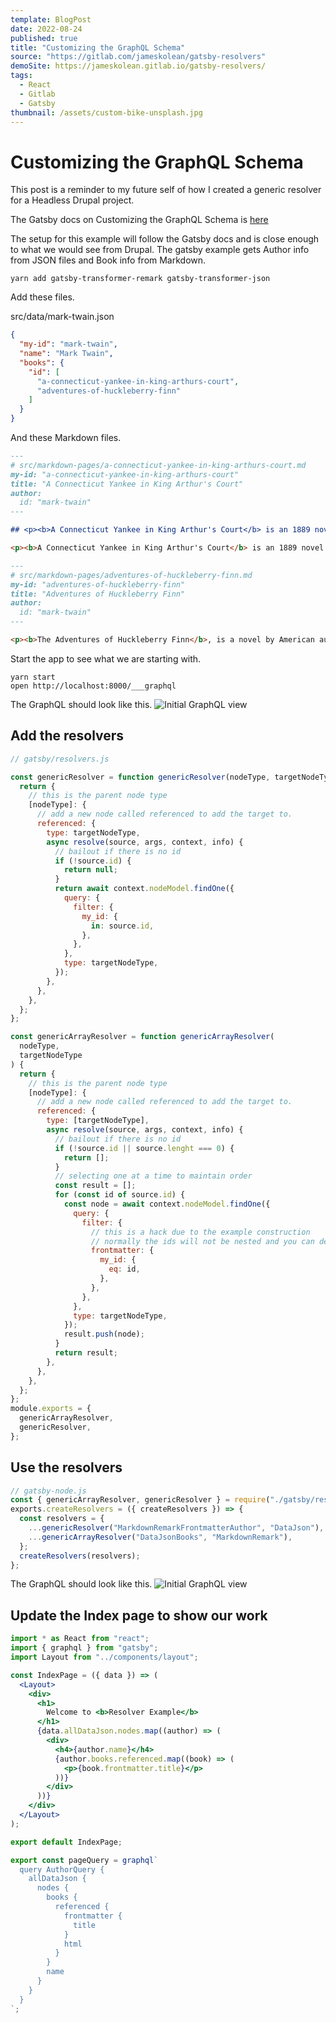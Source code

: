 ```yaml
---
template: BlogPost
date: 2022-08-24
published: true
title: "Customizing the GraphQL Schema"
source: "https://gitlab.com/jameskolean/gatsby-resolvers"
demoSite: https://jameskolean.gitlab.io/gatsby-resolvers/
tags:
  - React
  - Gitlab
  - Gatsby
thumbnail: /assets/custom-bike-unsplash.jpg
---
```


# Customizing the GraphQL Schema

This post is a reminder to my future self of how I created a generic resolver for a Headless Drupal project.

The Gatsby docs on Customizing the GraphQL Schema
is [here](https://www.gatsbyjs.com/docs/reference/graphql-data-layer/schema-customization/)

The setup for this example will follow the Gatsby docs and is close enough to what we would see from Drupal. The gatsby example gets Author info from JSON files and Book info from Markdown.

```shell
yarn add gatsby-transformer-remark gatsby-transformer-json
```

Add these files.

src/data/mark-twain.json

```json
{
  "my-id": "mark-twain",
  "name": "Mark Twain",
  "books": {
    "id": [
      "a-connecticut-yankee-in-king-arthurs-court",
      "adventures-of-huckleberry-finn"
    ]
  }
}
```

And these Markdown files.

```markdown
---
# src/markdown-pages/a-connecticut-yankee-in-king-arthurs-court.md
my-id: "a-connecticut-yankee-in-king-arthurs-court"
title: "A Connecticut Yankee in King Arthur's Court"
author:
  id: "mark-twain"
---

## <p><b>A Connecticut Yankee in King Arthur's Court</b> is an 1889 novel by American humorist and writer Mark Twain. The book was originally titled A Yankee in King Arthur's Court. Some early editions are titled A Yankee at the Court of King Arthur.

<p><b>A Connecticut Yankee in King Arthur's Court</b> is an 1889 novel by American humorist and writer Mark Twain. The book was originally titled A Yankee in King Arthur's Court. Some early editions are titled A Yankee at the Court of King Arthur.
```

```markdown
---
# src/markdown-pages/adventures-of-huckleberry-finn.md
my-id: "adventures-of-huckleberry-finn"
title: "Adventures of Huckleberry Finn"
author:
  id: "mark-twain"
---

<p><b>The Adventures of Huckleberry Finn</b>, is a novel by American author Mark Twain, which was first published in the United Kingdom in December 1884 and in the United States in February 1885.</p>
```

Start the app to see what we are starting with.

```shell
yarn start
open http://localhost:8000/___graphql
```

The GraphQL should look like this.
![Initial GraphQL view](/assets/gatsby-resolvers/inital-graphql.png)

## Add the resolvers

```jsx
// gatsby/resolvers.js

const genericResolver = function genericResolver(nodeType, targetNodeType) {
  return {
    // this is the parent node type
    [nodeType]: {
      // add a new node called referenced to add the target to.
      referenced: {
        type: targetNodeType,
        async resolve(source, args, context, info) {
          // bailout if there is no id
          if (!source.id) {
            return null;
          }
          return await context.nodeModel.findOne({
            query: {
              filter: {
                my_id: {
                  in: source.id,
                },
              },
            },
            type: targetNodeType,
          });
        },
      },
    },
  };
};

const genericArrayResolver = function genericArrayResolver(
  nodeType,
  targetNodeType
) {
  return {
    // this is the parent node type
    [nodeType]: {
      // add a new node called referenced to add the target to.
      referenced: {
        type: [targetNodeType],
        async resolve(source, args, context, info) {
          // bailout if there is no id
          if (!source.id || source.lenght === 0) {
            return [];
          }
          // selecting one at a time to maintain order
          const result = [];
          for (const id of source.id) {
            const node = await context.nodeModel.findOne({
              query: {
                filter: {
                  // this is a hack due to the example construction
                  // normally the ids will not be nested and you can delete `frontmatter`
                  frontmatter: {
                    my_id: {
                      eq: id,
                    },
                  },
                },
              },
              type: targetNodeType,
            });
            result.push(node);
          }
          return result;
        },
      },
    },
  };
};
module.exports = {
  genericArrayResolver,
  genericResolver,
};
```

## Use the resolvers

```jsx
// gatsby-node.js
const { genericArrayResolver, genericResolver } = require("./gatsby/resolvers");
exports.createResolvers = ({ createResolvers }) => {
  const resolvers = {
    ...genericResolver("MarkdownRemarkFrontmatterAuthor", "DataJson"),
    ...genericArrayResolver("DataJsonBooks", "MarkdownRemark"),
  };
  createResolvers(resolvers);
};
```

The GraphQL should look like this.
![Initial GraphQL view](/assets/gatsby-resolvers/final-graphql.png)

## Update the Index page to show our work

```jsx
import * as React from "react";
import { graphql } from "gatsby";
import Layout from "../components/layout";

const IndexPage = ({ data }) => (
  <Layout>
    <div>
      <h1>
        Welcome to <b>Resolver Example</b>
      </h1>
      {data.allDataJson.nodes.map((author) => (
        <div>
          <h4>{author.name}</h4>
          {author.books.referenced.map((book) => (
            <p>{book.frontmatter.title}</p>
          ))}
        </div>
      ))}
    </div>
  </Layout>
);

export default IndexPage;

export const pageQuery = graphql`
  query AuthorQuery {
    allDataJson {
      nodes {
        books {
          referenced {
            frontmatter {
              title
            }
            html
          }
        }
        name
      }
    }
  }
`;
```
